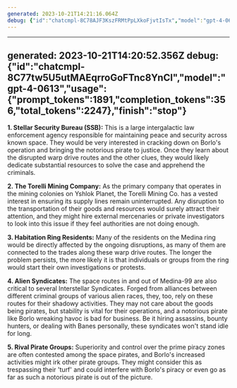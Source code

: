 ```yaml
---
generated: 2023-10-21T14:21:16.064Z
debug: {"id":"chatcmpl-8C78AJF3KszFRMtPpLXkoFjvtIsTx","model":"gpt-4-0613","usage":{"prompt_tokens":2053,"completion_tokens":502,"total_tokens":2555},"finish":"stop"}
---
```

---
generated: 2023-10-21T14:20:52.356Z
debug: {"id":"chatcmpl-8C77tw5U5utMAEqrroGoFTnc8YnCI","model":"gpt-4-0613","usage":{"prompt_tokens":1891,"completion_tokens":356,"total_tokens":2247},"finish":"stop"}
---
**1. Stellar Security Bureau (SSB):** This is a large intergalactic law enforcement agency responsible for maintaining peace and security across known space. They would be very interested in cracking down on Borlo's operation and bringing the notorious pirate to justice. Once they learn about the disrupted warp drive routes and the other clues, they would likely dedicate substantial resources to solve the case and apprehend the criminals.

**2. The Torelli Mining Company:** As the primary company that operates in the mining colonies on Yshlok Planet, the Torelli Mining Co. has a vested interest in ensuring its supply lines remain uninterrupted. Any disruption to the transportation of their goods and resources would surely attract their attention, and they might hire external mercenaries or private investigators to look into this issue if they feel authorities are not doing enough.

**3. Habitation Ring Residents:** Many of the residents on the Medina ring would be directly affected by the ongoing disruptions, as many of them are connected to the trades along these warp drive routes. The longer the problem persists, the more likely it is that individuals or groups from the ring would start their own investigations or protests.

**4. Alien Syndicates:** The space routes in and out of Medina-99 are also critical to several Interstellar Syndicates. Forged from alliances between different criminal groups of various alien races, they, too, rely on these routes for their shadowy activities. They may not care about the goods being pirates, but stability is vital for their operations, and a notorious pirate like Borlo wreaking havoc is bad for business. Be it hiring assassins, bounty hunters, or dealing with Banes personally, these syndicates won't stand idle for long.

**5. Rival Pirate Groups:** Superiority and control over the prime piracy zones are often contested among the space pirates, and Borlo's increased activities might irk other pirate groups. They might consider this as trespassing their 'turf' and could interfere with Borlo's piracy or even go as far as such a notorious pirate is out of the picture.